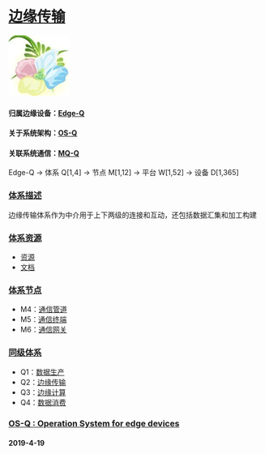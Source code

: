 ﻿# [边缘传输](https://github.com/OS-Q/Q2)
[![sites](OS-Q/OS-Q.png)](http://www.OS-Q.com)
#### 归属边缘设备：[Edge-Q](https://github.com/OS-Q/Edge-Q)
#### 关于系统架构：[OS-Q](https://github.com/OS-Q/OS-Q)
#### 关联系统通信：[MQ-Q](https://github.com/OS-Q/MQ-Q) 
Edge-Q -> 体系 Q[1,4] -> 节点 M[1,12] -> 平台 W[1,52] -> 设备 D[1,365]
### [体系描述](https://github.com/OS-Q/Q2/wiki) 

边缘传输体系作为中介用于上下两级的连接和互动，还包括数据汇集和加工构建

### [体系资源](https://github.com/OS-Q/Q2) 

- [资源](src/)
- [文档](docs/)

### [体系节点](https://github.com/OS-Q/Q2) 

- M4：[通信管道](https://github.com/OS-Q/M4)
- M5：[通信终端](https://github.com/OS-Q/M5)
- M6：[通信网关](https://github.com/OS-Q/M6)

### [同级体系](https://github.com/OS-Q/Edge-Q)

- Q1：[数据生产](https://github.com/OS-Q/Q1) 
- Q2：[边缘传输](https://github.com/OS-Q/Q2)
- Q3：[边缘计算](https://github.com/OS-Q/Q3)
- Q4：[数据消费](https://github.com/OS-Q/Q4)

### [OS-Q : Operation System for edge devices](http://www.OS-Q.com/Edge/Q2)
####  2019-4-19  
